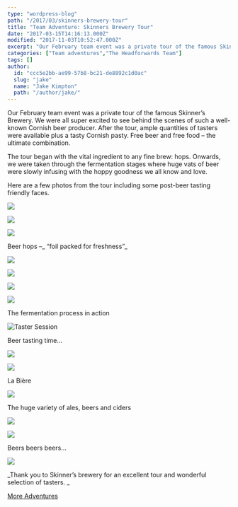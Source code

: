 ```yaml
---
type: "wordpress-blog"
path: "/2017/03/skinners-brewery-tour"
title: "Team Adventure: Skinners Brewery Tour"
date: "2017-03-15T14:16:13.000Z"
modified: "2017-11-03T10:52:47.000Z"
excerpt: "Our February team event was a private tour of the famous Skinner’s Brewery. We were all super excited to see behind the scenes of such a well-known Cornish beer producer. After the tour, ample quantities of tasters were available plus a tasty Cornish pasty. Free beer and free food – the ultimate combination. The tour began with …"
categories: ["Team adventures","The Headforwards Team"]
tags: []
author:
  id: "ccc5e2bb-ae99-57b8-bc21-de8892c1d0ac"
  slug: "jake"
  name: "Jake Kimpton"
  path: "/author/jake/"
---
```

Our February team event was a private tour of the famous Skinner’s Brewery. We were all super excited to see behind the scenes of such a well-known Cornish beer producer. After the tour, ample quantities of tasters were available plus a tasty Cornish pasty. Free beer and free food – the ultimate combination.

The tour began with the vital ingredient to any fine brew: hops. Onwards, we were taken through the fermentation stages where huge vats of beer were slowly infusing with the hoppy goodness we all know and love.

Here are a few photos from the tour including some post-beer tasting friendly faces.


<section class="gallery">


![](/wp-content/uploads/2017/03/headforwards-team-adventure-skinners-brewery-tour-2017-17.jpg)

![](/wp-content/uploads/2017/03/headforwards-team-adventure-skinners-brewery-tour-2017-19.jpg)

![](/wp-content/uploads/2017/03/headforwards-team-adventure-skinners-brewery-tour-2017-21.jpg)

</section>



Beer hops –_ “foil packed for freshness”_


<section class="gallery">


![](/wp-content/uploads/2017/03/headforwards-team-adventure-skinners-brewery-tour-2017-22.jpg)

![](/wp-content/uploads/2017/03/headforwards-team-adventure-skinners-brewery-tour-2017-24.jpg)

![](/wp-content/uploads/2017/03/headforwards-team-adventure-skinners-brewery-tour-2017-25.jpg)

![](/wp-content/uploads/2017/03/headforwards-team-adventure-skinners-brewery-tour-2017-27.jpg)

</section>



The fermentation process in action


<section class="gallery">


![](/wp-content/uploads/2017/03/headforwards-team-adventure-skinners-brewery-tour-2017-2.jpg "Taster Session")

</section>



Beer tasting time…


<section class="gallery">


![](/wp-content/uploads/2017/03/headforwards-team-adventure-skinners-brewery-tour-2017-5.jpg)

![](/wp-content/uploads/2017/03/headforwards-team-adventure-skinners-brewery-tour-2017-8.jpg)

</section>



La Bière


<section class="gallery">


![](/wp-content/uploads/2017/03/headforwards-team-adventure-skinners-brewery-tour-2017-11.jpg)

</section>



The huge variety of ales, beers and ciders


<section class="gallery">


![](/wp-content/uploads/2017/03/headforwards-team-adventure-skinners-brewery-tour-2017-29.jpg)

![](/wp-content/uploads/2017/03/headforwards-team-adventure-skinners-brewery-tour-2017-30.jpg)

</section>



Beers beers beers…


<section class="gallery">


![](/wp-content/uploads/2017/03/headforwards-team-adventure-skinners-brewery-tour-2017-34.jpg)

</section>



_Thank you to Skinner’s brewery for an excellent tour and wonderful selection of tasters. _

[More Adventures](https://www.headforwards.com/category/team-adventures/)
